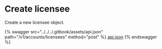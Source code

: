# Create licensee

Create a new licensee object.

{% swagger src="../../../.gitbook/assets/api.json" path="/v1/accounts/licensees" method="post" %}
[api.json](../../../.gitbook/assets/api.json)
{% endswagger %}

